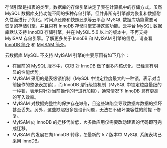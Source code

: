 存储引擎是指表的类型。数据库的存储引擎决定了表在计算机中的存储方式。虽然 MySQL 数据库支持功能不同的多种存储引擎，但并非所有引擎都为恢复和数据耐久性而进行了优化。时间点还原和快照还原等云平台 MySQL 数据库功能需要可恢复的存储引擎，并且只有 InnoDB 存储引擎支持这些功能。云平台 MySQL 数据库默认支持 InnoDB 存储引擎，并在 MySQL 5.6 以上的版本中，不再支持 MyISAM 存储引擎。了解更多关于 InnoDB 和 MyISAM 引擎的信息，请查看 [InnoDB 简介](https://dev.mysql.com/doc/refman/5.7/en/innodb-introduction.html) 和 [MyISAM 简介](https://dev.mysql.com/doc/refman/5.7/en/myisam-storage-engine.html)。

云数据库 MySQL 不支持 MyISAM 引擎的主要原因有如下几个：
- 在目前的 MySQL 版本中，CDB 对 InnoDB 做了很多内核优化，已经具有明显的性能优势。
- MyISAM 采用的是表级锁机制（MySQL 中锁定粒度最大的一种锁，表示对当前操作的整张表加锁），而 InnoDB 是行级锁机制（MySQL 中锁定粒度最细的一种锁，表示只针对当前操作的行进行加锁），通常情况下 InnoDB 具有更高的写入效率。
- MyISAM 对数据完整性的保护存在缺陷，且这些缺陷会导致数据库数据的损坏甚至丢失。另外，这些缺陷很多是设计问题，无法在不破坏兼容性的前提下修复。
- MyISAM 向 InnoDB 的迁移代价低，大多数应用仅需要改动建表的代码即可完成迁移。
- MyISAM 的发展在向 InnoDB 转移，在最新的 5.7 版本中 MySQL 系统表均已采用 InnoDB。

